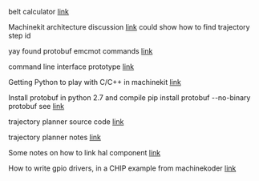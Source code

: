 belt calculator [link](http://www.bbman.com/belt-length-calculator/)

Machinekit architecture discussion [link](http://www.machinekit.io/docs/code/Code_Notes/) could show how to find trajectory step id

yay found protobuf emcmot commands [link](https://github.com/machinekit/machinekit/blob/master/src/machinetalk/proto/src/machinetalk/protobuf/motcmds.proto)

command line interface prototype [link](https://groups.google.com/forum/#!searchin/machinekit/protobuf$20example|sort:relevance/machinekit/Tefjj_I6DE8/0IDOmliWDgYJ)

Getting Python to play with C/C++ in machinekit [link](https://groups.google.com/forum/#!searchin/machinekit/protobuf$20example|sort:relevance/machinekit/PUnrxLWhPnw/TjUE09TmCgAJ)

Install protobuf in python 2.7 and compile 
pip install protobuf --no-binary protobuf see [link](https://github.com/googleapis/artman/pull/145/commits/cf839bd6bc46253a669e4c81ffc9d6a23ba328e5)

trajectory planner source code [link](https://github.com/machinekit/machinekit/tree/master/src/emc/tp)

trajectory planner notes [link](https://github.com/machinekit/machinekit/issues/476)

Some notes on how to link hal component [link](https://groups.google.com/forum/#!topic/machinekit/7odQUZX9SDM)

How to write gpio drivers, in a CHIP example from machinekoder [link](http://machinekoder.com/machinekit-on-the-c-h-i-p-9-computer/)
